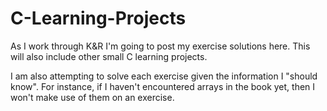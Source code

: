 # C-Learning-Projects
As I work through K&amp;R I'm going to post my exercise solutions here. This will also include other small C learning projects.


I am also attempting to solve each exercise given the information I "should know". For instance, if I haven't encountered arrays in the book yet, then I won't make use of them on an exercise.
